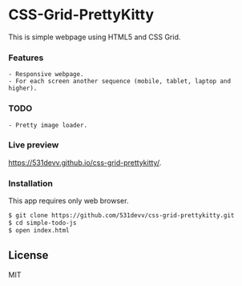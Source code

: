 # CSS-Grid-PrettyKitty

This is simple webpage using HTML5 and CSS Grid.

### Features

    - Responsive webpage.
    - For each screen another sequence (mobile, tablet, laptop and  higher).

### TODO

    - Pretty image loader.

### Live preview

https://531devv.github.io/css-grid-prettykitty/.

### Installation

This app requires only web browser.

```sh
$ git clone https://github.com/531devv/css-grid-prettykitty.git
$ cd simple-todo-js
$ open index.html
```
License
----

MIT
